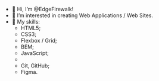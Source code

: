 - 👋 Hi, I’m @EdgeFirewalk!
- 👀 I’m interested in creating Web Applications / Web Sites.
- 🌱 My skills:
    * HTML5;
    * CSS3; <!-- (SCSS, Bootstrap) -->
    * Flexbox / Grid;
    * BEM;
    * JavaScript; <!-- (ES6) -->
    * <!-- * Jest; -->
    <!-- * Vue 3 (Vue Router); -->
    <!-- * Pinia -->
    <!-- * REST API; -->
    <!-- * Webpack, Babel -->
    <!-- * npm -->
    * Git, GitHub;
    * Figma.
<!-- - 💞️ I’d like to collaborate on ###
- 📫 How to reach me: thedinsorpaswer2@mail.ru -->
